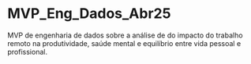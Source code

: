 # MVP_Eng_Dados_Abr25
MVP de engenharia de dados sobre a análise de do impacto do trabalho remoto na produtividade, saúde mental e equilíbrio entre vida pessoal e profissional.
